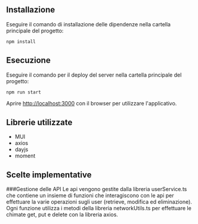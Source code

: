 ## Installazione
Eseguire il comando di installazione delle dipendenze nella cartella principale del progetto:
```bash
npm install
```

## Esecuzione
Eseguire il comando per il deploy del server nella cartella principale del progetto:
```bash
npm run start
```
Aprire [http://localhost:3000](http://localhost:3000) con il browser per utilizzare l'applicativo.

## Librerie utilizzate
- MUI
- axios
- dayjs
- moment

## Scelte implementative
###Gestione delle API
Le api vengono gestite dalla libreria userService.ts che contiene un insieme di funzioni che interagiscono con le api per effettuare la varie operazioni sugli user (retrieve, modifica ed eliminazione).
Ogni funzione utilizza i metodi della libreria networkUtils.ts per effettuare le chimate get, put e delete con la libreria axios.
